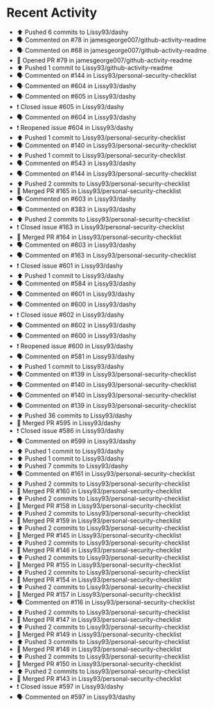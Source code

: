 # Recent Activity

* ⬆️ Pushed 6 commits to Lissy93/dashy
* 🗣 Commented on #78 in jamesgeorge007/github-activity-readme
* 🗣 Commented on #68 in jamesgeorge007/github-activity-readme
* 💪 Opened PR #79 in jamesgeorge007/github-activity-readme
* ⬆️ Pushed 1 commit to Lissy93/github-activity-readme
* 🗣 Commented on #144 in Lissy93/personal-security-checklist
* 🗣 Commented on #604 in Lissy93/dashy
* 🗣 Commented on #605 in Lissy93/dashy
* ❗️ Closed issue #605 in Lissy93/dashy
* 🗣 Commented on #604 in Lissy93/dashy
* ❗️ Reopened issue #604 in Lissy93/dashy
* ⬆️ Pushed 1 commit to Lissy93/personal-security-checklist
* 🗣 Commented on #140 in Lissy93/personal-security-checklist
* ⬆️ Pushed 1 commit to Lissy93/personal-security-checklist
* 🗣 Commented on #543 in Lissy93/dashy
* 🗣 Commented on #144 in Lissy93/personal-security-checklist
* ⬆️ Pushed 2 commits to Lissy93/personal-security-checklist
* 🎉 Merged PR #165 in Lissy93/personal-security-checklist
* 🗣 Commented on #603 in Lissy93/dashy
* 🗣 Commented on #383 in Lissy93/dashy
* ⬆️ Pushed 2 commits to Lissy93/personal-security-checklist
* ❗️ Closed issue #163 in Lissy93/personal-security-checklist
* 🎉 Merged PR #164 in Lissy93/personal-security-checklist
* 🗣 Commented on #603 in Lissy93/dashy
* 🗣 Commented on #163 in Lissy93/personal-security-checklist
* ❗️ Closed issue #601 in Lissy93/dashy
* ⬆️ Pushed 1 commit to Lissy93/dashy
* 🗣 Commented on #584 in Lissy93/dashy
* 🗣 Commented on #601 in Lissy93/dashy
* 🗣 Commented on #600 in Lissy93/dashy
* ❗️ Closed issue #602 in Lissy93/dashy
* 🗣 Commented on #602 in Lissy93/dashy
* 🗣 Commented on #600 in Lissy93/dashy
* ❗️ Reopened issue #600 in Lissy93/dashy
* 🗣 Commented on #581 in Lissy93/dashy
* ⬆️ Pushed 1 commit to Lissy93/dashy
* 🗣 Commented on #139 in Lissy93/personal-security-checklist
* 🗣 Commented on #140 in Lissy93/personal-security-checklist
* 🗣 Commented on #140 in Lissy93/personal-security-checklist
* 🗣 Commented on #139 in Lissy93/personal-security-checklist
* ⬆️ Pushed 36 commits to Lissy93/dashy
* 🎉 Merged PR #595 in Lissy93/dashy
* ❗️ Closed issue #586 in Lissy93/dashy
* 🗣 Commented on #599 in Lissy93/dashy
* ⬆️ Pushed 1 commit to Lissy93/dashy
* ⬆️ Pushed 1 commit to Lissy93/dashy
* ⬆️ Pushed 7 commits to Lissy93/dashy
* 🗣 Commented on #161 in Lissy93/personal-security-checklist
* ⬆️ Pushed 2 commits to Lissy93/personal-security-checklist
* 🎉 Merged PR #160 in Lissy93/personal-security-checklist
* ⬆️ Pushed 2 commits to Lissy93/personal-security-checklist
* 🎉 Merged PR #158 in Lissy93/personal-security-checklist
* ⬆️ Pushed 2 commits to Lissy93/personal-security-checklist
* 🎉 Merged PR #159 in Lissy93/personal-security-checklist
* ⬆️ Pushed 2 commits to Lissy93/personal-security-checklist
* 🎉 Merged PR #145 in Lissy93/personal-security-checklist
* ⬆️ Pushed 2 commits to Lissy93/personal-security-checklist
* 🎉 Merged PR #146 in Lissy93/personal-security-checklist
* ⬆️ Pushed 2 commits to Lissy93/personal-security-checklist
* 🎉 Merged PR #155 in Lissy93/personal-security-checklist
* ⬆️ Pushed 2 commits to Lissy93/personal-security-checklist
* 🎉 Merged PR #154 in Lissy93/personal-security-checklist
* ⬆️ Pushed 2 commits to Lissy93/personal-security-checklist
* 🎉 Merged PR #157 in Lissy93/personal-security-checklist
* 🗣 Commented on #116 in Lissy93/personal-security-checklist
* ⬆️ Pushed 2 commits to Lissy93/personal-security-checklist
* 🎉 Merged PR #147 in Lissy93/personal-security-checklist
* ⬆️ Pushed 2 commits to Lissy93/personal-security-checklist
* 🎉 Merged PR #149 in Lissy93/personal-security-checklist
* ⬆️ Pushed 3 commits to Lissy93/personal-security-checklist
* 🎉 Merged PR #148 in Lissy93/personal-security-checklist
* ⬆️ Pushed 2 commits to Lissy93/personal-security-checklist
* 🎉 Merged PR #150 in Lissy93/personal-security-checklist
* ⬆️ Pushed 2 commits to Lissy93/personal-security-checklist
* 🎉 Merged PR #143 in Lissy93/personal-security-checklist
* ❗️ Closed issue #597 in Lissy93/dashy
* 🗣 Commented on #597 in Lissy93/dashy
